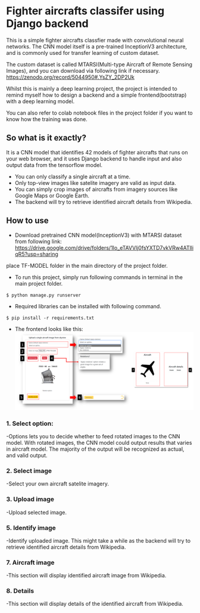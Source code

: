 # Fighter aircrafts classifer using Django backend
This is a simple fighter aircrafts classfier made with convolutional neural networks. 
The CNN model itself is a pre-trained InceptionV3 architecture, 
and is commonly used for transfer learning of custom dataset.

The custom dataset is called MTARSI(Multi-type Aircraft of Remote Sensing Images),
and you can download via following link if necessary.
https://zenodo.org/record/5044950#.YsZY_2DP2Uk

Whilst this is mainly a deep learning project,
the project is intended to remind myself how to design a backend and a simple frontend(bootstrap) with a deep learning model. 

You can also refer to colab notebook files in the project folder if you want to know how the training was done.

## So what is it exactly?
It is a CNN model that identifies 42 models of fighter aircrafts that runs on your web browser, 
and it uses Django backend to handle input and also output data from the tensorflow model. 

* You can only classify a single aircraft at a time.
* Only top-view images like satelite imagery are valid as input data.
* You can simply crop images of aircrafts from imagery sources like Google Maps or Google Earth.
* The backend will try to retrieve identified aircraft details from Wikipedia.

## How to use

* Download pretrained CNN model(InceptionV3) with MTARSI dataset from following link:
https://drive.google.com/drive/folders/1Io_eTAVVlj0fsYXTD7vkVRw4ATlliqR5?usp=sharing

place TF-MODEL folder in the main directory of the project folder.

* To run this project, simply run following commands in terminal in the main project folder.
```
$ python manage.py runserver
```

* Required libraries can be installed with following command.
```
$ pip install -r requirements.txt
```

* The frontend looks like this:
![howtouse](./readme_images/howtouse.png)

### 1. Select option: 
-Options lets you to decide whether to feed rotated images to
the CNN model. With rotated images, the CNN model could
output results that varies in aircraft model. The majority of the output
will be recognized as actual, and valid output.

### 2. Select image
-Select your own aircraft satelite imagery.

### 3. Upload image
-Upload selected image.

### 5. Identify image
-Identify uploaded image. This might take a while
as the backend will try to retrieve identified aircraft details
from Wikipedia. 

### 7. Aircraft image
-This section will display identified aircraft image
from Wikipedia.

### 8. Details
-This section will display details of the 
identified aircraft from Wikipedia.


